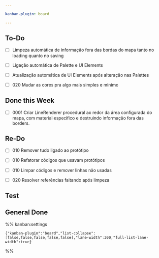 ```yaml
---

kanban-plugin: board

---
```


## To-Do

- [ ] Limpeza automática de informação fora das bordas do mapa tanto no loading quanto no saving
- [ ] Ligação automática de Palette e UI Elements
- [ ] Atualização automática de UI Elements após alteração nas Palettes
- [ ] 020 Mudar as cores pra algo mais simples e minimo


## Done this Week

- [ ] 0001 Criar LineRenderer procedural ao redor da área configurada do mapa, com material específico e destruindo informação fora das borders.


## Re-Do

- [ ] 010 Remover tudo ligado ao protótipo
- [ ] 010 Refatorar códigos que usavam protótipos
- [ ] 010 Limpar códigos e remover linhas não usadas
- [ ] 020 Resolver referências faltando após limpeza


## Test



## General Done





%% kanban:settings
```
{"kanban-plugin":"board","list-collapse":[false,false,false,false,false],"lane-width":300,"full-list-lane-width":true}
```
%%